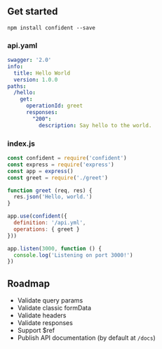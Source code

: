 ## Get started

```
npm install confident --save
```

### api.yaml

```yaml
swagger: '2.0'
info:
  title: Hello World
  version: 1.0.0
paths:
  /hello:
    get:
      operationId: greet
      responses:
        "200":
          description: Say hello to the world.
```

### index.js

```javascript
const confident = require('confident')
const express = require('express')
const app = express()
const greet = require('./greet')

function greet (req, res) {
  res.json('Hello, world.')
}

app.use(confident({
  definition: '/api.yml',
  operations: { greet }
}))

app.listen(3000, function () {
  console.log('Listening on port 3000!')
})
```

## Roadmap

* Validate query params
* Validate classic formData
* Validate headers
* Validate responses
* Support $ref
* Publish API documentation (by default at `/docs`)

